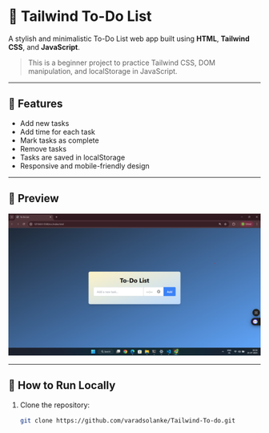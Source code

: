 # 📝 Tailwind To-Do List

A stylish and minimalistic To-Do List web app built using **HTML**, **Tailwind CSS**, and **JavaScript**.

> This is a beginner project to practice Tailwind CSS, DOM manipulation, and localStorage in JavaScript.

---

## 🌟 Features

- Add new tasks
- Add time for each task
- Mark tasks as complete
- Remove tasks
- Tasks are saved in localStorage
- Responsive and mobile-friendly design

---

## 📸 Preview

![screenshot](screenshot.png)

---

## 🚀 How to Run Locally

1. Clone the repository:
   ```bash
   git clone https://github.com/varadsolanke/Tailwind-To-do.git
